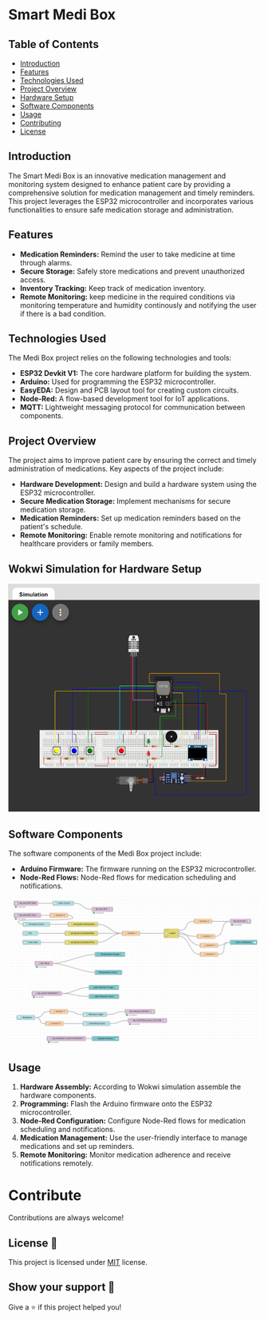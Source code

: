 # Smart Medi Box


## Table of Contents
- [Introduction](#introduction)
- [Features](#features)
- [Technologies Used](#technologies-used)
- [Project Overview](#project-overview)
- [Hardware Setup](#hardware-setup)
- [Software Components](#software-components)
- [Usage](#usage)
- [Contributing](#contributing)
- [License](#license)

## Introduction

The Smart Medi Box is an innovative medication management and monitoring system designed to enhance patient care by providing a comprehensive solution for medication management and timely reminders. This project leverages the ESP32 microcontroller and incorporates various functionalities to ensure safe medication storage and administration.

## Features

- **Medication Reminders:** Remind the user to take medicine at time through alarms.
- **Secure Storage:** Safely store medications and prevent unauthorized access.
- **Inventory Tracking:** Keep track of medication inventory.
- **Remote Monitoring:** keep medicine in the required conditions via monitoring temperature and humidity continously and notifying the user if there is a bad condition.


## Technologies Used

The Medi Box project relies on the following technologies and tools:

- **ESP32 Devkit V1:** The core hardware platform for building the system.
- **Arduino:** Used for programming the ESP32 microcontroller.
- **EasyEDA:** Design and PCB layout tool for creating custom circuits.
- **Node-Red:** A flow-based development tool for IoT applications.
- **MQTT:** Lightweight messaging protocol for communication between components.


## Project Overview

The project aims to improve patient care by ensuring the correct and timely administration of medications. Key aspects of the project include:

- **Hardware Development:** Design and build a hardware system using the ESP32 microcontroller.
- **Secure Medication Storage:** Implement mechanisms for secure medication storage.
- **Medication Reminders:** Set up medication reminders based on the patient's schedule.
- **Remote Monitoring:** Enable remote monitoring and notifications for healthcare providers or family members.

## Wokwi Simulation for Hardware Setup
<img src="Wokwi Screenshot.png" alt="README Template" />



## Software Components

The software components of the Medi Box project include:

- **Arduino Firmware:** The firmware running on the ESP32 microcontroller.
- **Node-Red Flows:** Node-Red flows for medication scheduling and notifications.

<img src="Flow_Screenshot.png" alt="README Template" />

## Usage

1. **Hardware Assembly:** According to Wokwi simulation assemble the hardware components.
2. **Programming:** Flash the Arduino firmware onto the ESP32 microcontroller.
3. **Node-Red Configuration:** Configure Node-Red flows for medication scheduling and notifications.
4. **Medication Management:** Use the user-friendly interface to manage medications and set up reminders.
5. **Remote Monitoring:** Monitor medication adherence and receive notifications remotely.


# Contribute

Contributions are always welcome!

## License :pencil:

This project is licensed under [MIT](https://opensource.org/licenses/MIT) license.

## Show your support 🙏

Give a ⭐️ if this project helped you!